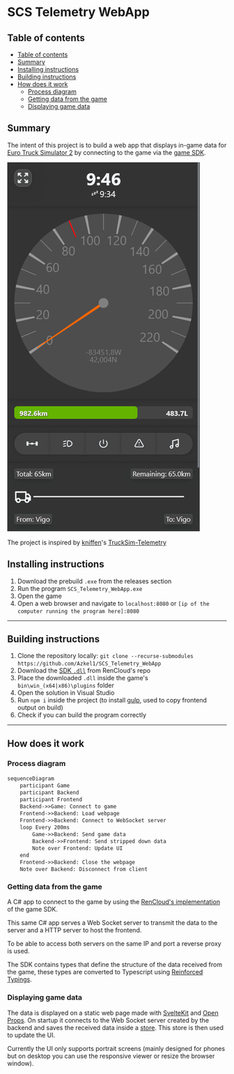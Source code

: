 # SCS Telemetry WebApp

## Table of contents

- [Table of contents](#table-of-contents)
- [Summary](#summary)
- [Installing instructions](#installing-instructions)
- [Building instructions](#building-instructions)
- [How does it work](#how-does-it-work)
    - [Process diagram](#process-diagram)
    - [Getting data from the game](#getting-data-from-the-game)
    - [Displaying game data](#displaying-game-data)

## Summary

The intent of this project is to build a web app that displays in-game data for [Euro Truck Simulator 2](https://store.steampowered.com/app/227300/Euro_Truck_Simulator_2/) by connecting to the game via the [game SDK](https://modding.scssoft.com/wiki/Documentation/Engine/SDK/Telemetry).

![Image showcasing the UI of the app](showcase.png)

The project is inspired by [kniffen](https://github.com/kniffen)'s [TruckSim-Telemetry](https://github.com/kniffen/TruckSim-Telemetry)

## Installing instructions

1. Download the prebuild `.exe` from the releases section
2. Run the program `SCS_Telemetry_WebApp.exe`
3. Open the game
4. Open a web browser and navigate to `localhost:8080` or `[ip of the computer running the program here]:8080`

---

## Building instructions

1. Clone the repository locally: `git clone --recurse-submodules https://github.com/Azkel1/SCS_Telemetry_WebApp`
2. Download the [SDK `.dll`](https://github.com/RenCloud/scs-sdk-plugin/releases/latest) from RenCloud's repo
3. Place the downloaded `.dll` inside the game's `bin\win_(x64|x86)\plugins` folder
4. Open the solution in Visual Studio
5. Run `npm i` inside the project (to install [gulp](https://gulpjs.com/), used to copy frontend output on build)
6. Check if you can build the program correctly

---

## How does it work

### Process diagram

```mermaid
sequenceDiagram
	participant Game
	participant Backend
	participant Frontend
	Backend->>Game: Connect to game
	Frontend->>Backend: Load webpage
	Frontend->>Backend: Connect to WebSocket server
	loop Every 200ms
		Game->>Backend: Send game data
		Backend->>Frontend: Send stripped down data
		Note over Frontend: Update UI
	end
	Frontend->>Backend: Close the webpage
	Note over Backend: Disconnect from client
```

### Getting data from the game

A C# app to connect to the game by using the [RenCloud's implementation](https://github.com/RenCloud/scs-sdk-plugin) of the game SDK.

This same C# app serves a Web Socket server to transmit the data to the server and a HTTP server to host the frontend.

To be able to access both servers on the same IP and port a reverse proxy is used.

The SDK contains types that define the structure of the data received from the game, these types are converted to Typescript using [Reinforced Typings](https://github.com/reinforced/Reinforced.Typings).

### Displaying game data

The data is displayed on a static web page made with [SvelteKit](https://kit.svelte.dev) and [Open Props](https://open-props.style/). On startup it connects to the Web Socket server created by the backend and saves the received data inside a [store](https://svelte.dev/docs/svelte-store). This store is then used to update the UI.

Currently the UI only supports portrait screens (mainly designed for phones but on desktop you can use the responsive viewer or resize the browser window).